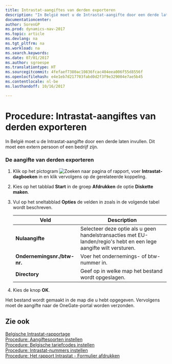 ```yaml
---
title: Intrastat-aangiftes van derden exporteren
description: "In België moet u de Intrastat-aangifte door een derde laten invullen. Dit moet een extern persoon of een bedrijf zijn."
documentationcenter: 
author: SorenGP
ms.prod: dynamics-nav-2017
ms.topic: article
ms.devlang: na
ms.tgt_pltfrm: na
ms.workload: na
ms.search.keywords: 
ms.date: 07/01/2017
ms.author: sgroespe
ms.translationtype: HT
ms.sourcegitcommit: 4fefaef7380ac10836fcac404eea006f55d8556f
ms.openlocfilehash: e4e1eb7d217703fabd0d2f3f9e329004e7ae5b45
ms.contentlocale: nl-be
ms.lasthandoff: 10/16/2017

---
```

# <a name="how-to-export-intrastat-third-party-declararations"></a>Procedure: Intrastat-aangiftes van derden exporteren
In België moet u de Intrastat-aangifte door een derde laten invullen. Dit moet een extern persoon of een bedrijf zijn.  
  
### <a name="to-export-the-third-party-declaration"></a>De aangifte van derden exporteren  
  
1.  Klik op het pictogram ![Zoeken naar pagina of rapport](media/ui-search/search_small.png "pictogram Zoeken naar pagina of rapport"), voer **Intrastat-dagboeken** in en klik vervolgens op de gerelateerde koppeling.  
  
2.  Kies op het tabblad **Start** in de groep **Afdrukken** de optie **Diskette maken**.  
  
3.  Vul op het sneltabblad **Opties** de velden in zoals in de volgende tabel wordt beschreven.  
  
    |Veld|Description|  
    |---------------------------------|---------------------------------------|  
    |**Nulaangifte**|Selecteer deze optie als u geen handelstransacties met EU-landen/regio's hebt en een lege aangifte wilt versturen.|  
    |**Ondernemingsnr./btw-nr.**|Voer het ondernemings- of btw-nummer in.|  
    |**Directory**|Geef op in welke map het bestand wordt opgeslagen.|  
  
4.  Kies de knop **OK**.  
  
 Het bestand wordt gemaakt in de map die u hebt opgegeven. Vervolgens moet de aangifte naar de OneGate-portal worden verzonden.  
  
## <a name="see-also"></a>Zie ook  
 [Belgische Intrastat-rapportage](belgian-intrastat-reporting.md)   
 [Procedure: Aangiftesoorten instellen](how-to-set-up-declaration-types.md)   
 [Procedure: Belgische tariefcodes instellen](how-to-set-up-belgian-tariff-numbers.md)   
 [Procedure: Intrastat-nummers instellen](how-to-set-up-intrastat-establishment-numbers.md)   
 [Procedure: Het rapport Intrastat - Formulier afdrukken](how-to-print-the-intrastat-form-report.md)
